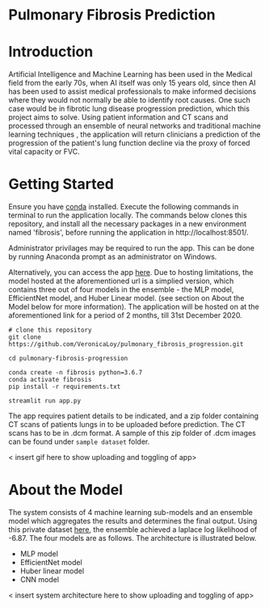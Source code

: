 # Pulmonary Fibrosis Prediction

# Introduction

Artificial Intelligence and Machine Learning has been used in the Medical field from the early 70s, when AI itself was only 15 years old, since then AI has been used to assist medical professionals to make informed decisions where they would not normally be able to identify root causes. One such case would be in fibrotic lung disease progression prediction, which this project aims to solve. Using patient information and CT scans and processed through an ensemble of neural networks and traditional machine learning techniques , the application will return clinicians a prediction of the progression of the patient's lung function decline via the proxy of forced vital capacity or FVC.


# Getting Started 


Ensure you have [conda](https://docs.conda.io/en/latest/miniconda.html) installed.
Execute the following commands in terminal to run the application locally. The commands below clones this repository, and install all the necessary packages in a new environment named 'fibrosis', before running the application in http://localhost:8501/.

Administrator privilages may be required to run the app. This can be done by running Anaconda prompt as an administrator on Windows.

Alternatively, you can access the app [here](http://54.186.100.151:8501/). Due to hosting limitations, the model hosted at the aforementioned url is a simplied version, which contains three out of four models in the ensemble - the MLP model, EfficientNet model, and Huber Linear model. (see section on About the Model below for more information). The application will be hosted on at the aforementioned link for a period of 2 months, till 31st December 2020.

```
# clone this repository
git clone https://github.com/VeronicaLoy/pulmonary_fibrosis_progression.git

cd pulmonary-fibrosis-progression

conda create -n fibrosis python=3.6.7
conda activate fibrosis
pip install -r requirements.txt

streamlit run app.py
```

The app requires patient details to be indicated, and a zip folder containing CT scans of patients lungs in to be uploaded before prediction. The CT scans has to be in .dcm format. A sample of this zip folder of .dcm images can be found under `sample dataset` folder.





 < insert gif here to show uploading and toggling of app>






# About the Model

The system consists of 4 machine learning sub-models and an ensemble model which aggregates the results and determines the final output. Using this private dataset [here](https://www.kaggle.com/c/osic-pulmonary-fibrosis-progression/data), the ensemble achieved a laplace log likelihood of -6.87. The four models are as follows. The architecture is illustrated below.

- MLP model
- EfficientNet model
- Huber linear model
- CNN model



 < insert system architecture here to show uploading and toggling of app>
